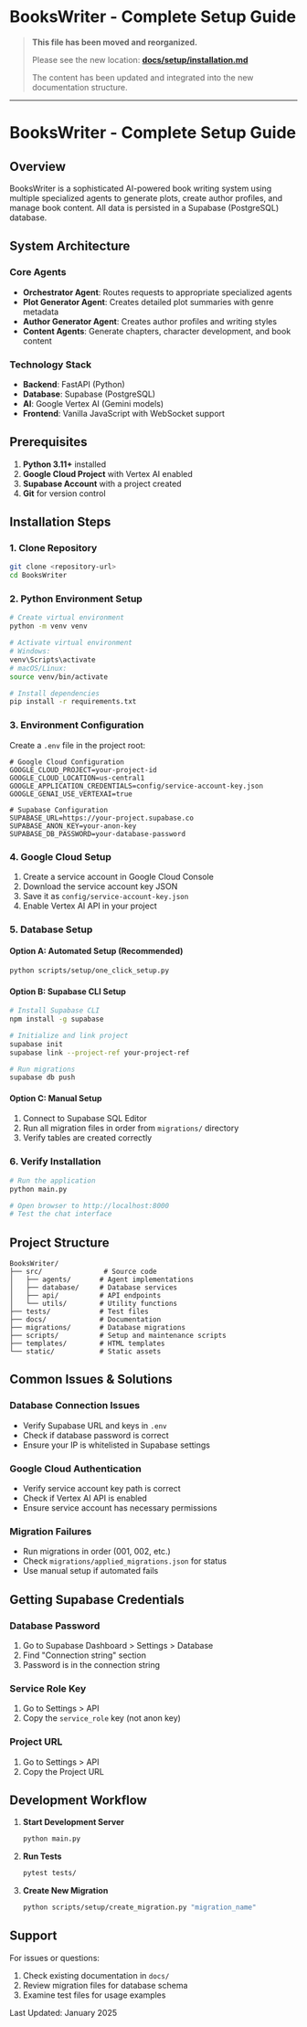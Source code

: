 # BooksWriter - Complete Setup Guide

> **This file has been moved and reorganized.**
> 
> Please see the new location: **[docs/setup/installation.md](setup/installation.md)**
> 
> The content has been updated and integrated into the new documentation structure.

---

# BooksWriter - Complete Setup Guide

## Overview

BooksWriter is a sophisticated AI-powered book writing system using multiple specialized agents to generate plots, create author profiles, and manage book content. All data is persisted in a Supabase (PostgreSQL) database.

## System Architecture

### Core Agents
- **Orchestrator Agent**: Routes requests to appropriate specialized agents
- **Plot Generator Agent**: Creates detailed plot summaries with genre metadata
- **Author Generator Agent**: Creates author profiles and writing styles  
- **Content Agents**: Generate chapters, character development, and book content

### Technology Stack
- **Backend**: FastAPI (Python)
- **Database**: Supabase (PostgreSQL)
- **AI**: Google Vertex AI (Gemini models)
- **Frontend**: Vanilla JavaScript with WebSocket support

## Prerequisites

1. **Python 3.11+** installed
2. **Google Cloud Project** with Vertex AI enabled
3. **Supabase Account** with a project created
4. **Git** for version control

## Installation Steps

### 1. Clone Repository
```bash
git clone <repository-url>
cd BooksWriter
```

### 2. Python Environment Setup
```bash
# Create virtual environment
python -m venv venv

# Activate virtual environment
# Windows:
venv\Scripts\activate
# macOS/Linux:
source venv/bin/activate

# Install dependencies
pip install -r requirements.txt
```

### 3. Environment Configuration

Create a `.env` file in the project root:
```env
# Google Cloud Configuration
GOOGLE_CLOUD_PROJECT=your-project-id
GOOGLE_CLOUD_LOCATION=us-central1
GOOGLE_APPLICATION_CREDENTIALS=config/service-account-key.json
GOOGLE_GENAI_USE_VERTEXAI=true

# Supabase Configuration
SUPABASE_URL=https://your-project.supabase.co
SUPABASE_ANON_KEY=your-anon-key
SUPABASE_DB_PASSWORD=your-database-password
```

### 4. Google Cloud Setup

1. Create a service account in Google Cloud Console
2. Download the service account key JSON
3. Save it as `config/service-account-key.json`
4. Enable Vertex AI API in your project

### 5. Database Setup

#### Option A: Automated Setup (Recommended)
```bash
python scripts/setup/one_click_setup.py
```

#### Option B: Supabase CLI Setup
```bash
# Install Supabase CLI
npm install -g supabase

# Initialize and link project
supabase init
supabase link --project-ref your-project-ref

# Run migrations
supabase db push
```

#### Option C: Manual Setup
1. Connect to Supabase SQL Editor
2. Run all migration files in order from `migrations/` directory
3. Verify tables are created correctly

### 6. Verify Installation
```bash
# Run the application
python main.py

# Open browser to http://localhost:8000
# Test the chat interface
```

## Project Structure

```
BooksWriter/
├── src/               # Source code
│   ├── agents/       # Agent implementations
│   ├── database/     # Database services
│   ├── api/          # API endpoints
│   └── utils/        # Utility functions
├── tests/            # Test files
├── docs/             # Documentation
├── migrations/       # Database migrations
├── scripts/          # Setup and maintenance scripts
├── templates/        # HTML templates
└── static/           # Static assets
```

## Common Issues & Solutions

### Database Connection Issues
- Verify Supabase URL and keys in `.env`
- Check if database password is correct
- Ensure your IP is whitelisted in Supabase settings

### Google Cloud Authentication
- Verify service account key path is correct
- Check if Vertex AI API is enabled
- Ensure service account has necessary permissions

### Migration Failures
- Run migrations in order (001, 002, etc.)
- Check `migrations/applied_migrations.json` for status
- Use manual setup if automated fails

## Getting Supabase Credentials

### Database Password
1. Go to Supabase Dashboard > Settings > Database
2. Find "Connection string" section
3. Password is in the connection string

### Service Role Key  
1. Go to Settings > API
2. Copy the `service_role` key (not anon key)

### Project URL
1. Go to Settings > API
2. Copy the Project URL

## Development Workflow

1. **Start Development Server**
   ```bash
   python main.py
   ```

2. **Run Tests**
   ```bash
   pytest tests/
   ```

3. **Create New Migration**
   ```bash
   python scripts/setup/create_migration.py "migration_name"
   ```

## Support

For issues or questions:
1. Check existing documentation in `docs/`
2. Review migration files for database schema
3. Examine test files for usage examples

Last Updated: January 2025